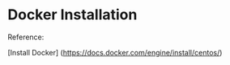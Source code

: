 # Docker Installation

Reference: 

[Install Docker] (https://docs.docker.com/engine/install/centos/)